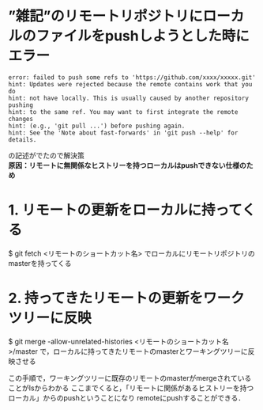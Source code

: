 # ”雑記”のリモートリポジトリにローカルのファイルをpushしようとした時にエラー

```
error: failed to push some refs to 'https://github.com/xxxx/xxxxx.git'
hint: Updates were rejected because the remote contains work that you do
hint: not have locally. This is usually caused by another repository pushing
hint: to the same ref. You may want to first integrate the remote changes
hint: (e.g., 'git pull ...') before pushing again.
hint: See the 'Note about fast-forwards' in 'git push --help' for details.

```

の記述がでたので解決策  
<b>原因：リモートに無関係なヒストリーを持つローカルはpushできない仕様のため</b>


# 1. リモートの更新をローカルに持ってくる
$ git fetch <リモートのショートカット名>
でローカルにリモートリポジトリのmasterを持ってくる

# 2. 持ってきたリモートの更新をワークツリーに反映
$ git merge -allow-unrelated-histories <リモートのショートカット名>/master
で，ローカルに持ってきたリモートのmasterとワーキングツリーに反映させる

この手順で，ワーキングツリーに既存のリモートのmasterがmergeされていることがlsからわかる
ここまでくると，「リモートに関係があるヒストリーを持つローカル」からのpushということになり
remoteにpushすることができる．



